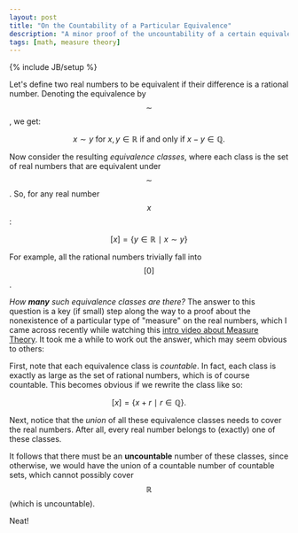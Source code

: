 ```yaml
---
layout: post
title: "On the Countability of a Particular Equivalence"
description: "A minor proof of the uncountability of a certain equivalence defined on the reals"
tags: [math, measure theory]
---
```

{% include JB/setup %}

Let's define two real numbers to be equivalent if their difference is a
rational number. Denoting the equivalence by $$\sim$$, we get:

$$
x \sim y ~ \textrm{for} ~ x, y \in \mathbb{R} ~ \textrm{if and only if} ~ x - y \in \mathbb{Q}.
$$

Now consider the resulting _equivalence classes_, where each class is the set of
real numbers that are equivalent under $$\sim$$. So, for any real number $$x$$:

$$
[x] = \{ y \in \mathbb{R} ~ \mid ~ x \sim y \}
$$

For example, all the rational numbers trivially fall into
$$[0]$$.

_How **many** such equivalence classes are there?_
The answer to this question is a key (if small) step along the way to a proof about
the nonexistence of a particular type of "measure" on the real numbers, which I came
across recently while watching this
[intro video about Measure Theory](https://www.youtube.com/watch?v=llnNaRzuvd4).
It took me a while to work out the answer, which may seem obvious to others:

First, note that each equivalence class is _countable_.
In fact, each class is exactly as large as the set of
rational numbers, which is of course countable.
This becomes obvious if we rewrite the class like so:

$$
[x] = \{ x + r ~ \mid ~ r \in \mathbb{Q} \}.
$$


Next, notice that the _union_ of all these equivalence classes
needs to cover the real numbers. After all, every real number belongs to (exactly)
one of these classes.

It follows that there must be an **uncountable** number
of these classes, since otherwise, we would have the union of a countable number of
countable sets, which cannot possibly cover $$\mathbb{R}$$ (which is uncountable).

Neat!
